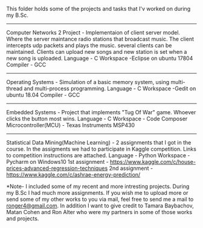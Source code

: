 This folder holds some of the projects and tasks that I'v worked on during my B.Sc.

----------------------------------------------------------------------------------------------------------------------------------------
Computer Networks 2 Project - Implementaion of client server model. Where the server maintance radio stations that broadcast music. The client intercepts udp packets and plays the music.
several clients can be maintained. Clients can upload new songs and new station is set when a new song is uploaded.
Language - C
Workspace -Eclipse on ubuntu 17804
Compiler - GCC

----------------------------------------------------------------------------------------------------------------------------------------
Operating Systems - Simulation of a basic memory system, using multi-thread and multi-process programming. 
Language - C
Workspace -Gedit on ubuntu 18.04
Compiler - GCC

----------------------------------------------------------------------------------------------------------------------------------------
Embedded Systems - Project that implements "Tug Of War" game. Whoever clicks the button most wins.
Language - C
Workspace - Code Composer
Microcontroller(MCU) - Texas Instruments MSP430

----------------------------------------------------------------------------------------------------------------------------------------
Statistical Data Mining(Machine Learning) - 2 assignments that I got in the course. In the assigments we had to participate in Kaggle competition. Links to competition instructions are attached.
Language - Python
Workspace - Pycharm on Windows10
1st assignment - https://www.kaggle.com/c/house-prices-advanced-regression-techniques
2nd assignment - https://www.kaggle.com/c/ashrae-energy-prediction/
 
 
 
 *Note- I included some of my recent and more intresting projects. During my B.Sc I had much more assignments. If you wish me to upload more or send some of my other works to you via mail, feel free to send me a mail to ronger4@gmail.com.
 In addition I want to give credit to Tamara Baybachov, Matan Cohen and Ron Alter who were my partners in some of those works and projects.

